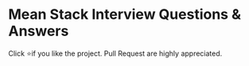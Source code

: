 # Mean Stack Interview Questions & Answers
Click ⭐if you like the project. Pull Request are highly appreciated.
